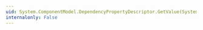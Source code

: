 ```yaml
---
uid: System.ComponentModel.DependencyPropertyDescriptor.GetValue(System.Object)
internalonly: False
---
```

